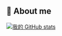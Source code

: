 ## 🫡 About me


 [![我的 GitHub stats](https://github-readme-stats.vercel.app/api?username=Moonofweisheng&show_icons=true&locale=cn)](https://github.com/Moonofweisheng)
 

